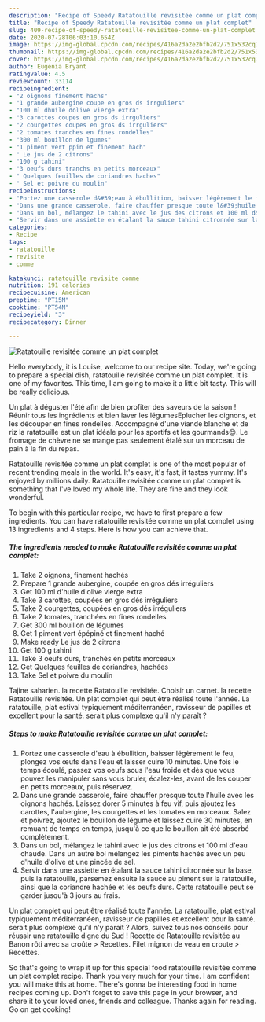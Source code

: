 ```yaml
---
description: "Recipe of Speedy Ratatouille revisitée comme un plat complet"
title: "Recipe of Speedy Ratatouille revisitée comme un plat complet"
slug: 409-recipe-of-speedy-ratatouille-revisitee-comme-un-plat-complet
date: 2020-07-28T06:03:10.654Z
image: https://img-global.cpcdn.com/recipes/416a2da2e2bfb2d2/751x532cq70/ratatouille-revisitee-comme-un-plat-complet-photo-principale-de-la-recette.jpg
thumbnail: https://img-global.cpcdn.com/recipes/416a2da2e2bfb2d2/751x532cq70/ratatouille-revisitee-comme-un-plat-complet-photo-principale-de-la-recette.jpg
cover: https://img-global.cpcdn.com/recipes/416a2da2e2bfb2d2/751x532cq70/ratatouille-revisitee-comme-un-plat-complet-photo-principale-de-la-recette.jpg
author: Eugenia Bryant
ratingvalue: 4.5
reviewcount: 33114
recipeingredient:
- "2 oignons finement hachs"
- "1 grande aubergine coupe en gros ds irrguliers"
- "100 ml dhuile dolive vierge extra"
- "3 carottes coupes en gros ds irrguliers"
- "2 courgettes coupes en gros ds irrguliers"
- "2 tomates tranches en fines rondelles"
- "300 ml bouillon de lgumes"
- "1 piment vert ppin et finement hach"
- " Le jus de 2 citrons"
- "100 g tahini"
- "3 oeufs durs tranchs en petits morceaux"
- " Quelques feuilles de coriandres haches"
- " Sel et poivre du moulin"
recipeinstructions:
- "Portez une casserole d&#39;eau à ébullition, baisser légèrement le feu, plongez vos œufs dans l&#39;eau et laisser cuire 10 minutes. Une fois le temps écoulé, passez vos oeufs sous l&#39;eau froide et dès que vous pouvez les manipuler sans vous bruler, écalez-les, avant de les couper en petits morceaux, puis réservez."
- "Dans une grande casserole, faire chauffer presque toute l&#39;huile avec les oignons hachés. Laissez dorer 5 minutes à feu vif, puis ajoutez les carottes, l&#39;aubergine, les courgettes et les tomates en morceaux. Salez et poivrez, ajoutez le bouillon de légume et laissez cuire 30 minutes, en remuant de temps en temps, jusqu&#39;à ce que le bouillon ait été absorbé complètement."
- "Dans un bol, mélangez le tahini avec le jus des citrons et 100 ml d&#39;eau chaude. Dans un autre bol mélangez les piments hachés avec un peu d&#39;huile d&#39;olive et une pincée de sel."
- "Servir dans une assiette en étalant la sauce tahini citronnée sur la base, puis la ratatouille, parsemez ensuite la sauce au piment sur la ratatouille, ainsi que la coriandre hachée et les oeufs durs. Cette ratatouille peut se garder jusqu&#39;à 3 jours au frais."
categories:
- Recipe
tags:
- ratatouille
- revisite
- comme

katakunci: ratatouille revisite comme 
nutrition: 191 calories
recipecuisine: American
preptime: "PT15M"
cooktime: "PT54M"
recipeyield: "3"
recipecategory: Dinner

---
```



![Ratatouille revisitée comme un plat complet](https://img-global.cpcdn.com/recipes/416a2da2e2bfb2d2/751x532cq70/ratatouille-revisitee-comme-un-plat-complet-photo-principale-de-la-recette.jpg)

Hello everybody, it is Louise, welcome to our recipe site. Today, we're going to prepare a special dish, ratatouille revisitée comme un plat complet. It is one of my favorites. This time, I am going to make it a little bit tasty. This will be really delicious.

Un plat à déguster l&#39;été afin de bien profiter des saveurs de la saison ! Réunir tous les ingrédients et bien laver les légumesEplucher les oignons, et les découper en fines rondelles. Accompagné d&#39;une viande blanche et de riz la ratatouille est un plat idéale pour les sportifs et les gourmands😊. Le fromage de chèvre ne se mange pas seulement étalé sur un morceau de pain à la fin du repas.

Ratatouille revisitée comme un plat complet is one of the most popular of recent trending meals in the world. It's easy, it's fast, it tastes yummy. It's enjoyed by millions daily. Ratatouille revisitée comme un plat complet is something that I've loved my whole life. They are fine and they look wonderful.


To begin with this particular recipe, we have to first prepare a few ingredients. You can have ratatouille revisitée comme un plat complet using 13 ingredients and 4 steps. Here is how you can achieve that.

<!--inarticleads1-->

##### The ingredients needed to make Ratatouille revisitée comme un plat complet:

1. Take 2 oignons, finement hachés
1. Prepare 1 grande aubergine, coupée en gros dés irréguliers
1. Get 100 ml d&#39;huile d&#39;olive vierge extra
1. Take 3 carottes, coupées en gros dés irréguliers
1. Take 2 courgettes, coupées en gros dés irréguliers
1. Take 2 tomates, tranchées en fines rondelles
1. Get 300 ml bouillon de légumes
1. Get 1 piment vert épépiné et finement haché
1. Make ready  Le jus de 2 citrons
1. Get 100 g tahini
1. Take 3 oeufs durs, tranchés en petits morceaux
1. Get  Quelques feuilles de coriandres, hachées
1. Take  Sel et poivre du moulin


Tajine saharien. la recette Ratatouille revisitée. Choisir un carnet. la recette Ratatouille revisitée. Un plat complet qui peut être réalisé toute l&#39;année. La ratatouille, plat estival typiquement méditerranéen, ravisseur de papilles et excellent pour la santé. serait plus complexe qu&#39;il n&#39;y paraît ? 

<!--inarticleads2-->

##### Steps to make Ratatouille revisitée comme un plat complet:

1. Portez une casserole d&#39;eau à ébullition, baisser légèrement le feu, plongez vos œufs dans l&#39;eau et laisser cuire 10 minutes. Une fois le temps écoulé, passez vos oeufs sous l&#39;eau froide et dès que vous pouvez les manipuler sans vous bruler, écalez-les, avant de les couper en petits morceaux, puis réservez.
1. Dans une grande casserole, faire chauffer presque toute l&#39;huile avec les oignons hachés. Laissez dorer 5 minutes à feu vif, puis ajoutez les carottes, l&#39;aubergine, les courgettes et les tomates en morceaux. Salez et poivrez, ajoutez le bouillon de légume et laissez cuire 30 minutes, en remuant de temps en temps, jusqu&#39;à ce que le bouillon ait été absorbé complètement.
1. Dans un bol, mélangez le tahini avec le jus des citrons et 100 ml d&#39;eau chaude. Dans un autre bol mélangez les piments hachés avec un peu d&#39;huile d&#39;olive et une pincée de sel.
1. Servir dans une assiette en étalant la sauce tahini citronnée sur la base, puis la ratatouille, parsemez ensuite la sauce au piment sur la ratatouille, ainsi que la coriandre hachée et les oeufs durs. Cette ratatouille peut se garder jusqu&#39;à 3 jours au frais.


Un plat complet qui peut être réalisé toute l&#39;année. La ratatouille, plat estival typiquement méditerranéen, ravisseur de papilles et excellent pour la santé. serait plus complexe qu&#39;il n&#39;y paraît ? Alors, suivez tous nos conseils pour réussir une ratatouille digne du Sud ! Recette de Ratatouille revisitée au Banon rôti avec sa croûte &gt; Recettes. Filet mignon de veau en croute &gt; Recettes. 

So that's going to wrap it up for this special food ratatouille revisitée comme un plat complet recipe. Thank you very much for your time. I am confident you will make this at home. There's gonna be interesting food in home recipes coming up. Don't forget to save this page in your browser, and share it to your loved ones, friends and colleague. Thanks again for reading. Go on get cooking!
